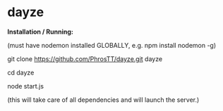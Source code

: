 dayze
=====


**Installation / Running:**

(must have nodemon installed GLOBALLY, e.g. npm install nodemon -g)

git clone https://github.com/PhrosTT/dayze.git dayze

cd dayze

node start.js

(this will take care of all dependencies and will launch the server.)
